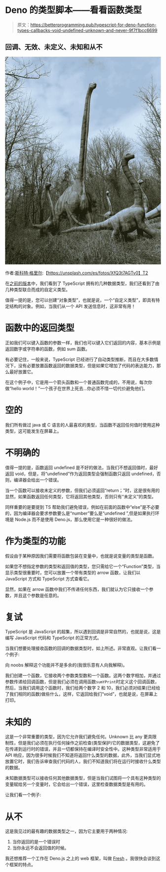 # Deno 的类型脚本——看看函数类型

> 原文：<https://betterprogramming.pub/typescript-for-deno-function-types-callbacks-void-undefined-unknown-and-never-9f7f1bcc6699>

## 回调、无效、未定义、未知和从不

![](img/07180881e00a66e2340ea641e6746157.png)

作者:[斯科特·格里尔](https://unsplash.com/es/@sgreer):【https://unsplash.com/es/fotos/XfQ3t7AGTv0】T2

在[之前的版本](/typescript-for-deno-types-and-typing-8650637bf8df)中，我们看到了 TypeScript 拥有的几种数据类型，我们还看到了由几种类型联合而成的自定义类型。

值得一提的是，您可以创建“对象类型”，也就是说，一个“自定义类型”，即具有特定结构的对象。例如，当我们从一个 API 发送信息时，这非常有用！

# 函数中的返回类型

正如我们可以键入函数的参数一样，我们也可以键入它们返回的内容，基本示例是返回数字或字符串的函数，例如 sum 函数。

有必要记住，一般来说，TypeScript 已经进行了自动类型推断，而且在大多数情况下，没有必要放置函数返回的数据类型，但是如果它增加了代码的表达能力，那么最好放置它。

在这个例子中，它是用一个箭头函数和一个普通函数完成的，不用说，每次你做“hello world！”一个孩子在世界上死去…你必须不惜一切代价避免他们。

# 空的

我们所有做过 java 或 C 语言的人最喜欢的类型，当函数不返回任何值时使用这种类型，这可能发生在屏幕上。

# 不明确的

值得一提的是，函数返回 undefined 是不好的做法，当我们不想返回值时，最好返回 void，但是，将“undefined”作为返回类型会强制函数只返回 undefined，否则，编译器会给出一个错误。

当一个函数可以接收未定义的参数，但我们必须返回“return；”时，这是很有用的显然，如果函数返回任何类型，它将返回其他类型，否则只有“未定义”的类型。

同样重要的是要提到 TS 帮助我们避免错误，例如在前面的函数中“else”是不必要的，因为编译器会要求参数要么是“number”要么是“undefined ”,但是如果执行环境是 Node.js 而不是使用 Deno.js，那么使用它是一种很好的做法。

# 作为类型的功能

假设由于某种原因我们需要将函数包装在变量中，也就是说变量的类型是函数。

如果您不想指定参数的类型和返回值的类型，您只需给它一个“Function”类型，当显示类型很重要时，您可以放置一个带有类型的 arrow 函数，让我们以 JavaScript 方式和 TypeScript 方式查看它。

显然，如果在 arrow 函数中我们不传递任何东西，我们就认为它只接收一个参数，并且这个参数是任意的。

# 复试

TypeScript 是 JavaScript 的超集，所以遇到回调是非常自然的，也就是说，这是编写 JavaScript 代码和 TypeScript 的正常方式。

当我们想要处理接收函数的回调的数据类型时，如上所述。非常直观。让我们看一个例子:

向 noobs 解释这个功能并不是多余的(我很乐意有人向我解释)。

我们创建一个函数，它接收两个参数类型数和一个函数。这两个数字相加，并通过参数传递给回调函数，但是我们必须在调用函数`sumYPrint`时定义这个回调函数，然后，当我们调用这个函数时，我们给两个数字 2 和 10，我们必须对结果(已经给了我们相同的函数)做些什么，这样，它返回给我们“void”，也就是说，在屏幕上打印。

# 未知的

这是一个非常重要的类型，因为它允许我们避免任何。Unknown 比 any 更具限制性，但是我们必须在执行任何操作之前检查(类型保护)它的数据类型，这避免了在传递到运行时的错误，并且一切都保持在编译时安全性中。这种类型非常适用于 API 响应，因为很多时候我们不知道将返回什么类型的数据，此外，当我们显式地放置它时，我们告诉审查我们代码的人，我们不知道我们将在运行时接收什么类型的数据。

未知数据类型可以接收任何其他数据类型，但是当我们试图将一个具有这种类型的变量赋给另一个变量时，它会给出一个错误，这里检查数据类型是有用的。

让我们看一个例子:

# 从不

这是我见过的最有趣的数据类型之一，因为它主要用于两种情况:

1.  当你返回的是一个错误时
2.  当你永远不会返回值的时候。

我还想推荐一个工作在 Deno.js 之上的 web 框架，叫做 [Fresh](https://fresh.deno.dev/) 。我很快会谈到这个框架的特点。